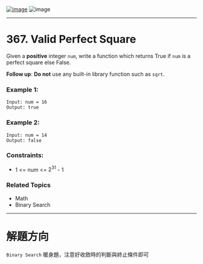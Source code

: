 [![image](https://img.shields.io/badge/Leetcode-Link-blue?logo=leetcode)](https://leetcode.com/problems/valid-perfect-square/)
![image](https://img.shields.io/badge/Difficulty-Easy-green)

---

# 367. Valid Perfect Square

Given a **positive** integer `num`, write a function which returns True if `num` is a perfect square else False.

**Follow up**: **Do not** use any built-in library function such as `sqrt`.

### Example 1:

```
Input: num = 16
Output: true
```

### Example 2:

```
Input: num = 14
Output: false
```

### Constraints:

- 1 <= num <= $2^31$ - 1

### Related Topics

- Math
- Binary Search
  
---

# 解題方向

`Binary Search` 暖身題，注意好收斂時的判斷與終止條件即可
